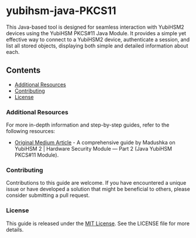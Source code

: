 # yubihsm-java-PKCS11
This Java-based tool is designed for seamless interaction with YubiHSM2 devices using the YubiHSM PKCS#11 Java Module. It provides a simple yet effective way to connect to a YubiHSM2 device, authenticate a session, and list all stored objects, displaying both simple and detailed information about each.

## Contents

- [Additional Resources](#additional-resources)
- [Contributing](#contributing)
- [License](#license)

### Additional Resources

For more in-depth information and step-by-step guides, refer to the following resources:

- [Original Medium Article](https://medium.com/@a-madushka/yubihsm-2-hardware-security-module-part-2-java-cc666c0f96cd?source=friends_link&sk=dcef4e7f9d51ee3452899d6a5742b779) - A comprehensive guide by Madushka on YubiHSM 2 | Hardware Security Module — Part 2 (Java YubiHSM PKCS#11 Module).

### Contributing

Contributions to this guide are welcome. If you have encountered a unique issue or have developed a solution that might be beneficial to others, please consider submitting a pull request.

### License

This guide is released under the [MIT License](LICENSE). See the LICENSE file for more details.
